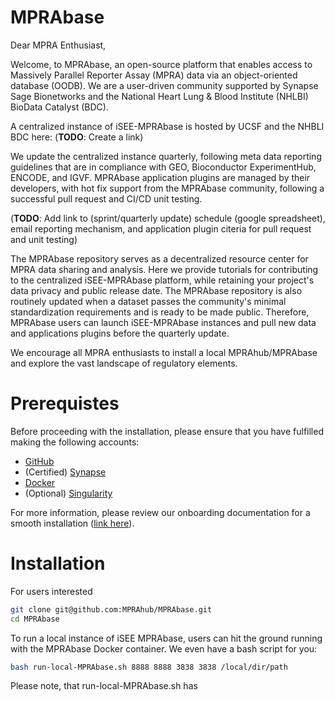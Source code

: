 # MPRAbase

Dear MPRA Enthusiast,

Welcome, to MPRAbase, an open-source platform that enables access to Massively Parallel Reporter Assay (MPRA) data via an object-oriented database (OODB). We are a user-driven community supported by Synapse Sage Bionetworks and the National Heart Lung & Blood Institute (NHLBI) BioData Catalyst (BDC).

A centralized instance of iSEE-MPRAbase is hosted by UCSF and the NHBLI BDC here: (**TODO**: Create a link)

We update the centralized instance quarterly, following meta data reporting guidelines that are in compliance with GEO, Bioconductor ExperimentHub, ENCODE, and IGVF. MPRAbase application plugins are managed by their developers, with hot fix support from the MPRAbase community, following a successful pull request and CI/CD unit testing. 

(**TODO**: Add link to (sprint/quarterly update) schedule (google spreadsheet), email reporting mechanism, and application plugin citeria for pull request and unit testing)

The MPRAbase repository serves as a decentralized resource center for MPRA data sharing and analysis. Here we provide tutorials for contributing to the centralized iSEE-MPRAbase platform, while retaining your project's data privacy and public release date. The MPRAbase repository is also routinely updated when a dataset passes the community's minimal standardization requirements and is ready to be made public. Therefore, MPRAbase users can launch iSEE-MPRAbase instances and pull new data and applications plugins before the quarterly update.

We encourage all MPRA enthusiasts to install a local MPRAhub/MPRAbase and explore the vast landscape of regulatory elements.





# Prerequistes 

Before proceeding with the installation, please ensure that you have fulfilled making the following accounts:

- [GitHub](https://github.com/signup?ref_cta=Sign+up&ref_loc=header+logged+out&ref_page=%2F&source=header-home)
- (Certified) [Synapse](https://www.synapse.org/)
- [Docker](https://www.docker.com/)
- (Optional) [Singularity](https://cloud.sylabs.io/?_gl=1*zlt1gk*_ga*MTU1Mzg2OTQxNy4xNjg0MTkxMzM5*_ga_X710KLJKK6*MTY4NDE5MTMzOS4xLjEuMTY4NDE5MTM0Ni4wLjAuMA..&_ga=2.118074254.606116961.1684191339-1553869417.1684191339)

For more information, please review our onboarding documentation for a smooth installation ([link here](https://docs.google.com/document/d/1d23PDeozSP36U-4aWNFhE1knIbZ2HUiWTan9AsKQ-KY/edit?usp=sharing)).

# Installation

For users interested 

```bash
git clone git@github.com:MPRAhub/MPRAbase.git
cd MPRAbase
```
To run a local instance of iSEE MPRAbase, users can hit the ground running with the MPRAbase Docker container. We even have a bash script for you: 

```bash
bash run-local-MPRAbase.sh 8888 8888 3838 3838 /local/dir/path
```

Please note, that run-local-MPRAbase.sh has 